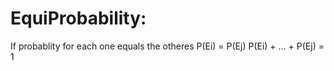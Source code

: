# EquiProbability:

If probablity for each one equals the otheres
P(Ei) = P(Ej)
P(Ei) + ... + P(Ej) = 1